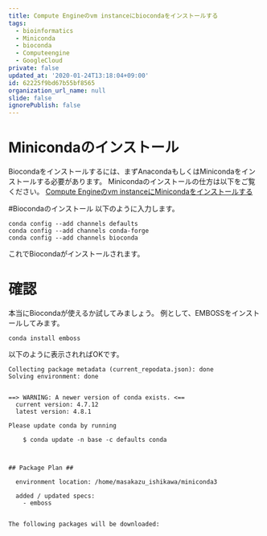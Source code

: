 ```yaml
---
title: Compute Engineのvm instanceにbiocondaをインストールする
tags:
  - bioinformatics
  - Miniconda
  - bioconda
  - Computeengine
  - GoogleCloud
private: false
updated_at: '2020-01-24T13:18:04+09:00'
id: 62225f9bd67b55bf8565
organization_url_name: null
slide: false
ignorePublish: false
---
```

# Minicondaのインストール
Biocondaをインストールするには、まずAnacondaもしくはMinicondaをインストールする必要があります。
Minicondaのインストールの仕方は以下をご覧ください。
[Compute Engineのvm instanceにMinicondaをインストールする](https://qiita.com/amufaamo/items/29053d5ff70fe478c041)

#Biocondaのインストール
以下のように入力します。

```
conda config --add channels defaults
conda config --add channels conda-forge
conda config --add channels bioconda
```
これでBiocondaがインストールされます。

# 確認
本当にBiocondaが使えるか試してみましょう。
例として、EMBOSSをインストールしてみます。

```
conda install emboss
```

以下のように表示されればOKです。

```
Collecting package metadata (current_repodata.json): done
Solving environment: done


==> WARNING: A newer version of conda exists. <==
  current version: 4.7.12
  latest version: 4.8.1

Please update conda by running

    $ conda update -n base -c defaults conda



## Package Plan ##

  environment location: /home/masakazu_ishikawa/miniconda3

  added / updated specs:
    - emboss


The following packages will be downloaded:
```
